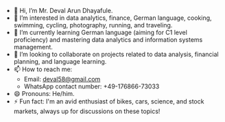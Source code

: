 - 👋 Hi, I’m Mr. Deval Arun Dhayafule.
- 👀 I’m interested in data analytics, finance, German language, cooking, swimming, cycling, photography, running, and traveling.
- 🌱 I’m currently learning German language (aiming for C1 level proficiency) and mastering data analytics and information systems management.
- 💞️ I’m looking to collaborate on projects related to data analysis, financial planning, and language learning.
- 📫 How to reach me: 
  - Email: deval58@gmail.com
  - WhatsApp contact number: +49-176866-73033
- 😄 Pronouns: He/him.
- ⚡ Fun fact: I'm an avid enthusiast of bikes, cars, science, and stock markets, always up for discussions on these topics!


<!---
DevalDhayafule/DevalDhayafule is a ✨ special ✨ repository because its `README.md` (this file) appears on your GitHub profile.
You can click the Preview link to take a look at your changes.
--->
